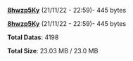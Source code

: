 [**8hwzp5Ky**](/data/8hwzp5Ky.txt) (21/11/22 - 22:59)- 445 bytes

[**8hwzp5Ky**](/data/8hwzp5Ky.txt) (21/11/22 - 22:59)- 445 bytes

**Total Datas**: 4198

**Total Size**: 23.03 MB / 23.0 MB